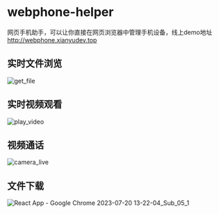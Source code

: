 # webphone-helper
网页手机助手，可以让你直接在网页浏览器中管理手机设备，线上demo地址 <a href="http://webphone.xianyudev.top" target="_blank">http://webphone.xianyudev.top</a>

## 实时文件浏览
![get_file](https://github.com/qinshuze/webphone-helper/assets/22045080/008e32c1-76e7-4bd3-9697-47ab22f42e09)
## 实时视频观看
![play_video](https://github.com/qinshuze/webphone-helper/assets/22045080/460dea79-eff1-457c-b47e-2651ff103882)

## 视频通话
![camera_live](https://github.com/qinshuze/webphone-helper/assets/22045080/d1b19c25-fccd-4b54-930f-2e8d52fc2016)
## 文件下载

![React App - Google Chrome 2023-07-20 13-22-04_Sub_05_1](https://github.com/qinshuze/webphone-helper/assets/22045080/d3ec27ac-11a7-410d-ae71-c63391e6e37f)
